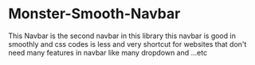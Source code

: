 # Monster-Smooth-Navbar
 This Navbar is the second navbar in this library this navbar is good in smoothly and css codes is less and very shortcut for websites that don't need many features in navbar like many dropdown and ...etc
